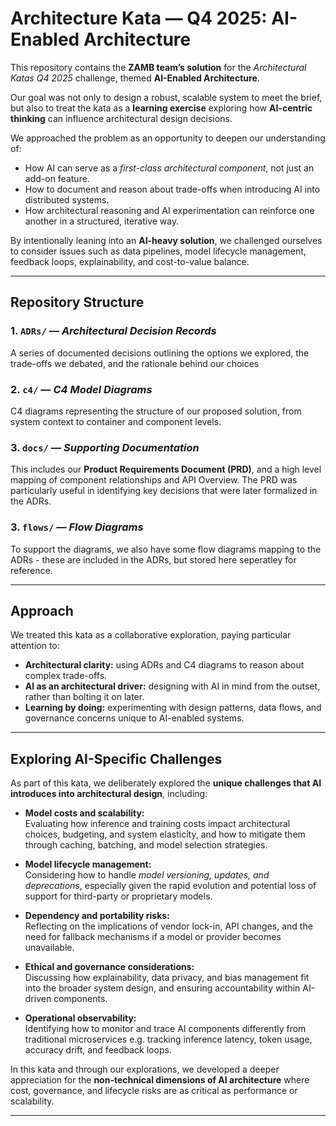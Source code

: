 # Architecture Kata — Q4 2025: AI-Enabled Architecture  

This repository contains the **ZAMB team’s solution** for the *Architectural Katas Q4 2025* challenge, themed **AI-Enabled Architecture**.  

Our goal was not only to design a robust, scalable system to meet the brief, but also to treat the kata as a **learning exercise** exploring how **AI-centric thinking** can influence architectural design decisions.

We approached the problem as an opportunity to deepen our understanding of:  

- How AI can serve as a *first-class architectural component*, not just an add-on feature.  
- How to document and reason about trade-offs when introducing AI into distributed systems.  
- How architectural reasoning and AI experimentation can reinforce one another in a structured, iterative way.  

By intentionally leaning into an **AI-heavy solution**, we challenged ourselves to consider issues such as data pipelines, model lifecycle management, feedback loops, explainability, and cost-to-value balance.

---

## Repository Structure  

### 1. `ADRs/` — *Architectural Decision Records*  
A series of documented decisions outlining the options we explored, the trade-offs we debated, and the rationale behind our choices

### 2. `c4/` — *C4 Model Diagrams*  
C4 diagrams representing the structure of our proposed solution, from system context to container and component levels.

### 3. `docs/` — *Supporting Documentation*  
This includes our **Product Requirements Document (PRD)**, and a high level mapping of component relationships and API Overview. The PRD was particularly useful in identifying key decisions that were later formalized in the ADRs.  

### 3. `flows/` — *Flow Diagrams*  
To support the diagrams, we also have some flow diagrams mapping to the ADRs - these are included in the ADRs, but stored here seperatley for reference.

---

## Approach  

We treated this kata as a collaborative exploration, paying particular attention to:

- **Architectural clarity:** using ADRs and C4 diagrams to reason about complex trade-offs.  
- **AI as an architectural driver:** designing with AI in mind from the outset, rather than bolting it on later.  
- **Learning by doing:** experimenting with design patterns, data flows, and governance concerns unique to AI-enabled systems.  

---

## Exploring AI-Specific Challenges  

As part of this kata, we deliberately explored the **unique challenges that AI introduces into architectural design**, including:  

- **Model costs and scalability:**  
  Evaluating how inference and training costs impact architectural choices, budgeting, and system elasticity, and how to mitigate them through caching, batching, and model selection strategies.  

- **Model lifecycle management:**  
  Considering how to handle *model versioning, updates, and deprecations*, especially given the rapid evolution and potential loss of support for third-party or proprietary models.  

- **Dependency and portability risks:**  
  Reflecting on the implications of vendor lock-in, API changes, and the need for fallback mechanisms if a model or provider becomes unavailable.  

- **Ethical and governance considerations:**  
  Discussing how explainability, data privacy, and bias management fit into the broader system design, and ensuring accountability within AI-driven components.  

- **Operational observability:**  
  Identifying how to monitor and trace AI components differently from traditional microservices e.g. tracking inference latency, token usage, accuracy drift, and feedback loops.  

In this kata and through our explorations, we developed a deeper appreciation for the **non-technical dimensions of AI architecture** where cost, governance, and lifecycle risks are as critical as performance or scalability.  

---